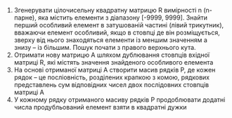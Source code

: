 1. Згенерувати цілочисельну квадратну матрицю R вимірності n (n- парне), яка містить елементи з діапазону [-9999, 9999]. Знайти перший особливий елемент в затушованій частині (лівий трикутник), вважаючи елемент особливий, якщо в стовпці де він розміщується, зверху від нього знаходяться елементи із меншим значенням а знизу – із більшим. Пошук почати з правого верхнього кута.
2. Отримати нову матрицю А шляхом дублювання стовпців вхідної матриці R, які містять значення знайденого особливого елемента
3. На основі отриманої матриці А створити масив рядків P, де кожен рядок – це посліовність, розділених крапкою з комою, рядкових представлень сум відповідних чисел двох послідовних стовпців матриці A
4. У кожному рядку отриманого масиву рядків P продоблювати додатні числа продубльований елемент взяти в квадратні дужки
